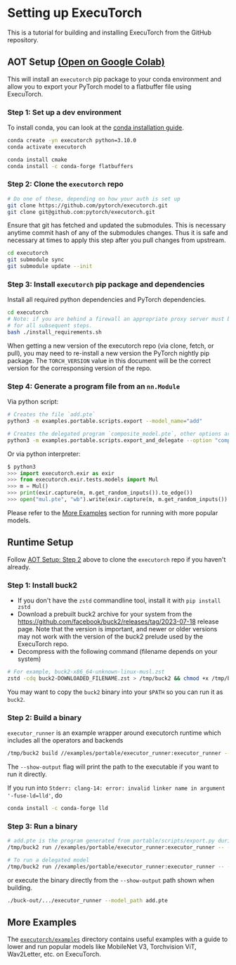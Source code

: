 <!--- DEPRECATED This document is moved to executorch/docs/source/getting-started-setup.md---->

# Setting up ExecuTorch

This is a tutorial for building and installing ExecuTorch from the GitHub repository.

## AOT Setup [(Open on Google Colab)](https://colab.research.google.com/drive/1m8iU4y7CRVelnnolK3ThS2l2gBo7QnAP#scrollTo=1o2t3LlYJQY5)

This will install an `executorch` pip package to your conda environment and
allow you to export your PyTorch model to a flatbuffer file using ExecuTorch.

### Step 1: Set up a dev environment

To install conda, you can look at the
[conda installation guide](https://conda.io/projects/conda/en/latest/user-guide/install/index.html).

```bash
conda create -yn executorch python=3.10.0
conda activate executorch

conda install cmake
conda install -c conda-forge flatbuffers
```

### Step 2: Clone the `executorch` repo

```bash
# Do one of these, depending on how your auth is set up
git clone https://github.com/pytorch/executorch.git
git clone git@github.com:pytorch/executorch.git
```
Ensure that git has fetched and updated the submodules. This is necessary anytime
commit hash of any of the submodules changes. Thus it is safe and necessary at times to apply this step after you pull changes from upstream.

```bash
cd executorch
git submodule sync
git submodule update --init
```

### Step 3: Install `executorch` pip package and dependencies

Install all required python dependencies and PyTorch dependencies.
```bash
cd executorch
# Note: if you are behind a firewall an appropriate proxy server must be setup
# for all subsequent steps.
bash ./install_requirements.sh
```

When getting a new version of the executorch repo (via clone, fetch, or pull),
you may need to re-install a new version the PyTorch nightly pip package. The
`TORCH_VERSION` value in this document will be the correct version for the
corresponsing version of the repo.

### Step 4: Generate a program file from an `nn.Module`

Via python script:
```bash
# Creates the file `add.pte`
python3 -m examples.portable.scripts.export --model_name="add"

# Creates the delegated program `composite_model.pte`, other options are "whole" and "partition"
python3 -m examples.portable.scripts.export_and_delegate --option "composite"
```

Or via python interpreter:
```python
$ python3
>>> import executorch.exir as exir
>>> from executorch.exir.tests.models import Mul
>>> m = Mul()
>>> print(exir.capture(m, m.get_random_inputs()).to_edge())
>>> open("mul.pte", "wb").write(exir.capture(m, m.get_random_inputs()).to_edge().to_executorch().buffer)
```

Please refer to the [More Examples](./00_setting_up_executorch.md#more-examples) section for running with more popular models.

## Runtime Setup

Follow [AOT Setup: Step 2](./00_setting_up_executorch.md#step-2-clone-the-executorch-repo) above to clone the `executorch` repo if you haven't already.

### Step 1: Install buck2

- If you don't have the `zstd` commandline tool, install it with `pip install zstd`
- Download a prebuilt buck2 archive for your system from the https://github.com/facebook/buck2/releases/tag/2023-07-18 release page. Note that the version is important, and newer or older versions may not work with the version of the buck2 prelude used by the ExecuTorch repo.
- Decompress with the following command (filename depends on your system)

```bash
# For example, buck2-x86_64-unknown-linux-musl.zst
zstd -cdq buck2-DOWNLOADED_FILENAME.zst > /tmp/buck2 && chmod +x /tmp/buck2
```

You may want to copy the `buck2` binary into your `$PATH` so you can run it as `buck2`.

### Step 2: Build a binary

`executor_runner` is an example wrapper around executorch runtime which includes all the operators and backends

```bash
/tmp/buck2 build //examples/portable/executor_runner:executor_runner --show-output
```

The `--show-output` flag will print the path to the executable if you want to run it directly.

If you run into `Stderr: clang-14: error: invalid linker name in argument '-fuse-ld=lld'`, do
```bash
conda install -c conda-forge lld
```

### Step 3: Run a binary

```bash
# add.pte is the program generated from portable/scripts/export.py during AOT Setup Step 3
/tmp/buck2 run //examples/portable/executor_runner:executor_runner -- --model_path add.pte

# To run a delegated model
/tmp/buck2 run //examples/portable/executor_runner:executor_runner -- --model_path composite_model.pte
```

or execute the binary directly from the `--show-output` path shown when building.

```bash
./buck-out/.../executor_runner --model_path add.pte
```

## More Examples

The [`executorch/examples`](https://github.com/pytorch/executorch/blob/main/examples) directory contains useful examples with a guide to lower and run
popular models like MobileNet V3, Torchvision ViT, Wav2Letter, etc. on ExecuTorch.

